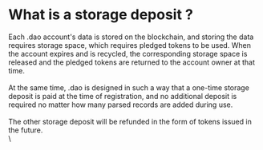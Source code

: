 # What is a storage deposit ?

Each .dao account's data is stored on the blockchain, and storing the data requires storage space, which requires pledged tokens to be used. When the account expires and is recycled, the corresponding storage space is released and the pledged tokens are returned to the account owner at that time.\
\
At the same time, .dao is designed in such a way that a one-time storage deposit is paid at the time of registration, and no additional deposit is required no matter how many parsed records are added during use.\
\
The other storage deposit will be refunded in the form of tokens issued in the future.\
\

